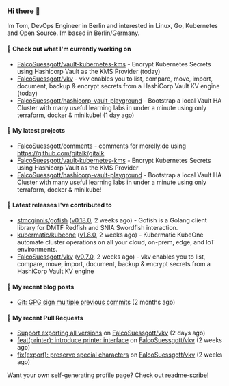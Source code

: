 ### Hi there 👋

Im Tom, DevOps Engineer in Berlin and interested in Linux, Go, Kubernetes and Open Source.
Im based in Berlin/Germany.

#### 👷 Check out what I'm currently working on

- [FalcoSuessgott/vault-kubernetes-kms](https://github.com/FalcoSuessgott/vault-kubernetes-kms) - Encrypt Kubernetes Secrets using Hashicorp Vault as the KMS Provider (today)
- [FalcoSuessgott/vkv](https://github.com/FalcoSuessgott/vkv) - vkv enables you to list, compare, move, import, document, backup &amp; encrypt secrets from a HashiCorp Vault KV engine (today)
- [FalcoSuessgott/hashicorp-vault-playground](https://github.com/FalcoSuessgott/hashicorp-vault-playground) - Bootstrap a local Vault HA Cluster with many useful learning labs in under a minute using only terraform, docker &amp; minikube! (1 day ago)

#### 🌱 My latest projects

- [FalcoSuessgott/comments](https://github.com/FalcoSuessgott/comments) - comments for morelly.de using https://github.com/gitalk/gitalk
- [FalcoSuessgott/vault-kubernetes-kms](https://github.com/FalcoSuessgott/vault-kubernetes-kms) - Encrypt Kubernetes Secrets using Hashicorp Vault as the KMS Provider
- [FalcoSuessgott/hashicorp-vault-playground](https://github.com/FalcoSuessgott/hashicorp-vault-playground) - Bootstrap a local Vault HA Cluster with many useful learning labs in under a minute using only terraform, docker &amp; minikube!

#### 🔭 Latest releases I've contributed to

- [stmcginnis/gofish](https://github.com/stmcginnis/gofish) ([v0.18.0](https://github.com/stmcginnis/gofish/releases/tag/v0.18.0), 2 weeks ago) - Gofish is a Golang client library for DMTF Redfish and SNIA Swordfish interaction.
- [kubermatic/kubeone](https://github.com/kubermatic/kubeone) ([v1.8.0](https://github.com/kubermatic/kubeone/releases/tag/v1.8.0), 2 weeks ago) - Kubermatic KubeOne automate cluster operations on all your cloud, on-prem, edge, and IoT environments.  
- [FalcoSuessgott/vkv](https://github.com/FalcoSuessgott/vkv) ([v0.7.0](https://github.com/FalcoSuessgott/vkv/releases/tag/v0.7.0), 2 weeks ago) - vkv enables you to list, compare, move, import, document, backup &amp; encrypt secrets from a HashiCorp Vault KV engine

#### 📜 My recent blog posts

- [Git: GPG sign multiple previous commits](https://morelly.de/post/20240328_git_gpg_sign_commits/) (2 months ago)

#### 🔨 My recent Pull Requests

- [Support exporting all versions](https://github.com/FalcoSuessgott/vkv/pull/265) on [FalcoSuessgott/vkv](https://github.com/FalcoSuessgott/vkv) (2 days ago)
- [feat(printer): introduce printer interface](https://github.com/FalcoSuessgott/vkv/pull/258) on [FalcoSuessgott/vkv](https://github.com/FalcoSuessgott/vkv) (2 weeks ago)
- [fix(export): preserve special characters](https://github.com/FalcoSuessgott/vkv/pull/257) on [FalcoSuessgott/vkv](https://github.com/FalcoSuessgott/vkv) (2 weeks ago)

Want your own self-generating profile page? Check out [readme-scribe](https://github.com/muesli/readme-scribe)!